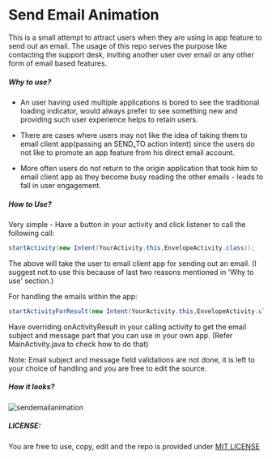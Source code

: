 # Send Email Animation

This is a small attempt to attract users when they are using in app feature to send out an email. The usage of this repo serves the purpose like contacting the support desk, inviting another user over email or any other form of email based features.

##### Why to use?

- An user having used multiple applications is bored to see the traditional loading indicator, would always prefer to see something new and providing such user experience helps to retain users. 

- There are cases where users may not like the idea of taking them to email client app(passing an SEND_TO action intent) since the users do not like to promote an app feature from his direct email account. 

- More often users do not return to the origin application that took him to email client app as they become busy reading the other emails - leads to fall in user engagement.

##### How to Use?

Very simple - Have a button in your activity and click listener to call the following call:

```java
startActivity(new Intent(YourActivity.this,EnvelopeActivity.class));
```

The above will take the user to email client app for sending out an email. (I suggest not to use this because of last two reasons mentioned in 'Why to use' section.)

For handling the emails within the app:

```java
startActivityForResult(new Intent(YourActivity.this,EnvelopeActivity.class), SOME_INTENT_REQUEST_CODE);
```

Have overriding onActivityResult in your calling activity to get the email subject and message part that you can use in your own app. (Refer MainActivity.java to check how to do that)


Note: Email subject and message field validations are not done, it is left to your choice of handling and you are free to edit the source.

##### How it looks?

![sendemailanimation](https://cloud.githubusercontent.com/assets/13122232/10564092/9f6f8be0-75c3-11e5-94bd-801aef62c529.gif)


##### LICENSE:

You are free to use, copy, edit and the repo is provided under [MIT LICENSE](https://github.com/cooltechworks/ContactSupportAnimation/blob/master/LICENSE)

